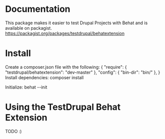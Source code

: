 Documentation
==============

This package makes it easier to test Drupal Projects with Behat and is available on packagist. https://packagist.org/packages/testdrupal/behatextension

Install
=========

Create a composer.json file with the following:
{
  "require": {
    "testdrupal/behatextension": "dev-master"
  },
  "config": {
    "bin-dir": "bin/"
  },
}
Install dependencies: composer install

Initialize: behat --init

Using the TestDrupal Behat Extension
====================================

TODO :)


